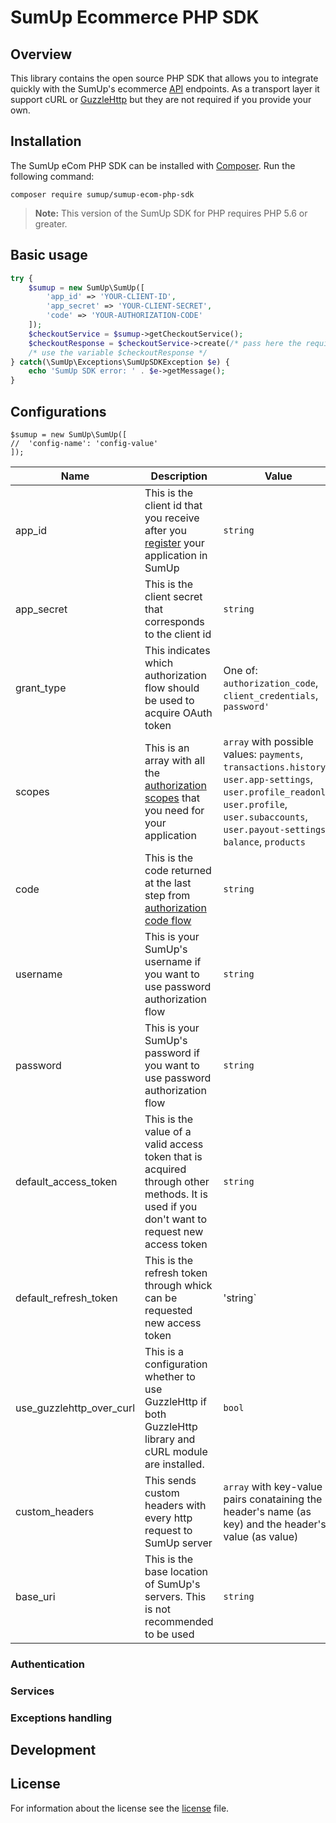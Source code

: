 # SumUp Ecommerce PHP SDK

## Overview

This library contains the open source PHP SDK that allows you to integrate quickly with the SumUp's ecommerce [API](https://developer.sumup.com/rest-api) endpoints. As a transport layer it support cURL or [GuzzleHttp](https://packagist.org/packages/guzzlehttp/guzzle) but they are not required if you provide your own.

## Installation

The SumUp eCom PHP SDK can be installed with [Composer](https://getcomposer.org/). Run the following command:

```
composer require sumup/sumup-ecom-php-sdk
```

> **Note:** This version of the SumUp SDK for PHP requires PHP 5.6 or greater.

## Basic usage

```php
try {
    $sumup = new SumUp\SumUp([
        'app_id' => 'YOUR-CLIENT-ID',
        'app_secret' => 'YOUR-CLIENT-SECRET',
        'code' => 'YOUR-AUTHORIZATION-CODE'
    ]);
    $checkoutService = $sumup->getCheckoutService();
    $checkoutResponse = $checkoutService->create(/* pass here the required arguments */);
    /* use the variable $checkoutResponse */
} catch(\SumUp\Exceptions\SumUpSDKException $e) {
    echo 'SumUp SDK error: ' . $e->getMessage();
}
```

## Configurations

```
$sumup = new SumUp\SumUp([
//  'config-name': 'config-value'
]);
```

| Name	| Description | Value	| Default value | Required	 |
|---	|---	|---	|---	|---	|
|app_id | This is the client id that you receive after you [register](https://developer.sumup.com/docs/register-app) your application in SumUp | `string`|No default value | Yes |
|app_secret | This is the client secret that corresponds to the client id | `string` | No default value | Yes |
|grant_type | This indicates which authorization flow should be used to acquire OAuth token | One of: `authorization_code`, `client_credentials`, `password'` |`authorization_code` | No |
|scopes | This is an array with all the [authorization scopes](https://developer.sumup.com/docs/authorization#authorization-scopes) that you need for your application | `array` with possible values: `payments`, `transactions.history`, `user.app-settings`, `user.profile_readonly`, `user.profile`, `user.subaccounts`, `user.payout-settings`, `balance`, `products` | `['payments', 'transactions.history', 'user.app-settings', 'user.profile_readonly']` | No |
|code | This is the code returned at the last step from [authorization code flow](https://developer.sumup.com/docs/authorization#authorization-flows) | `string` | `null` | Conditional (required only if `grant_type => 'authorization_code'`) |
|username | This is your SumUp's username if you want to use password authorization flow | `string` | `null` | Conditional (required only if `grant_type => 'password'`) |
|password | This is your SumUp's password if you want to use password authorization flow | `string` | `null` | Conditional (required only if `grant_type => 'password'`) |
|default_access_token | This is the value of a valid access token that is acquired through other methods. It is used if you don't want to request new access token | `string` | `null` | No	|
|default_refresh_token | This is the refresh token through whick can be requested new access token | 'string` | `null` | No	|
|use_guzzlehttp_over_curl | This is a configuration whether to use GuzzleHttp if both GuzzleHttp library and cURL module are installed. | `bool` | `false` | No	|
|custom_headers | This sends custom headers with every http request to SumUp server | `array` with key-value pairs conataining the header's name (as key) and the header's value (as value) | `[]` | No	|
|base_uri | This is the base location of SumUp's servers. This is not recommended to be used | `string` | 'https://api.sumup.com'	| No |

### Authentication

### Services

### Exceptions handling

## Development

## License

For information about the license see the [license](https://github.com/sumup/sumup-ecom-php-sdk/blob/master/LICENSE) file.



